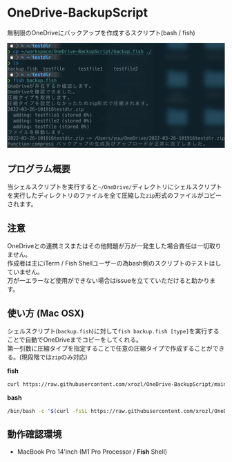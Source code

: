 # OneDrive-BackupScript
無制限のOneDriveにバックアップを作成するスクリプト(bash / fish)  

![](https://github.com/xrozl/OneDrive-BackupScript/blob/main/sample.jpeg?raw=true)

## プログラム概要  
当シェルスクリプトを実行すると`~/OneDrive/`ディレクトリにシェルスクリプトを実行したディレクトリのファイルを全て圧縮した`zip`形式のファイルがコピーされます。  

## 注意  
OneDriveとの連携ミスまたはその他問題が万が一発生した場合責任は一切取りません。  
作成者は主にiTerm / Fish Shellユーザーの為bash側のスクリプトのテストはしていません。  
万が一エラーなど使用ができない場合はissueを立てていただけると助かります。  

## 使い方 (Mac OSX)  

シェルスクリプト(`backup.fish`)に対して`fish backup.fish [type]`を実行することで自動でOneDriveまでコピーをしてくれる。  
第一引数に圧縮タイプを指定することで任意の圧縮タイプで作成することができる。(現段階では`zip`のみ対応)  

**fish**  
```bash  
curl https://raw.githubusercontent.com/xrozl/OneDrive-BackupScript/main/backup.fish && fish backup.fish  
```  
**bash**  
```bash  
/bin/bash -c "$(curl -fsSL https://raw.githubusercontent.com/xrozl/OneDrive-BackupScript/main/backup.sh  
```  

## 動作確認環境  
- MacBook Pro 14'inch (M1 Pro Processor / **Fish** Shell)  